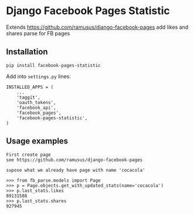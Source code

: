 # Django Facebook Pages Statistic

Extends https://github.com/ramusus/django-facebook-pages
add likes and shares parse for FB pages


## Installation

    pip install facebook-pages-statistic

Add into `settings.py` lines:

    INSTALLED_APPS = (
        ...
        'taggit',
        'oauth_tokens',
        'facebook_api',
        'facebook_pages',
        'facebook-pages-statistic',
    )


## Usage examples
    First create page
    see https://github.com/ramusus/django-facebook-pages

    supose what we already have page with name 'cocacola'

    >>> from fb_parse.models import Page
    >>> p = Page.objects.get_with_updated_stats(name='cocacola')
    >>> p.last_stats.likes
    89131588
    >>> p.last_stats.shares
    927945

